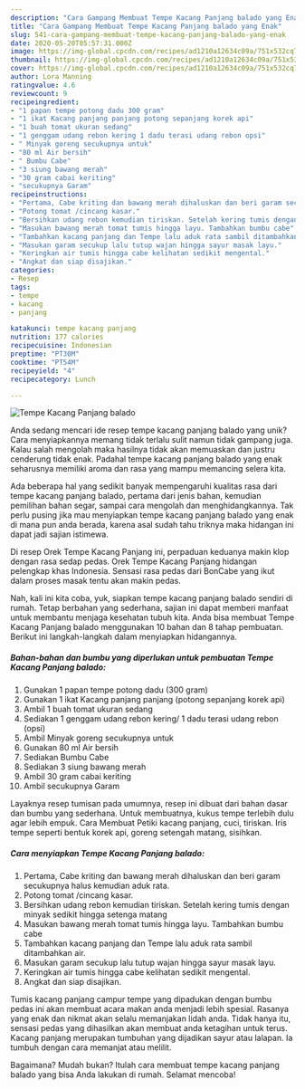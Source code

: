 ```yaml
---
description: "Cara Gampang Membuat Tempe Kacang Panjang balado yang Enak"
title: "Cara Gampang Membuat Tempe Kacang Panjang balado yang Enak"
slug: 541-cara-gampang-membuat-tempe-kacang-panjang-balado-yang-enak
date: 2020-05-20T05:57:31.000Z
image: https://img-global.cpcdn.com/recipes/ad1210a12634c09a/751x532cq70/tempe-kacang-panjang-balado-foto-resep-utama.jpg
thumbnail: https://img-global.cpcdn.com/recipes/ad1210a12634c09a/751x532cq70/tempe-kacang-panjang-balado-foto-resep-utama.jpg
cover: https://img-global.cpcdn.com/recipes/ad1210a12634c09a/751x532cq70/tempe-kacang-panjang-balado-foto-resep-utama.jpg
author: Lora Manning
ratingvalue: 4.6
reviewcount: 9
recipeingredient:
- "1 papan tempe potong dadu 300 gram"
- "1 ikat Kacang panjang panjang potong sepanjang korek api"
- "1 buah tomat ukuran sedang"
- "1 genggam udang rebon kering 1 dadu terasi udang rebon opsi"
- " Minyak goreng secukupnya untuk"
- "80 ml Air bersih"
- " Bumbu Cabe"
- "3 siung bawang merah"
- "30 gram cabai keriting"
- "secukupnya Garam"
recipeinstructions:
- "Pertama, Cabe kriting dan bawang merah dihaluskan dan beri garam secukupnya halus kemudian aduk rata."
- "Potong tomat /cincang kasar."
- "Bersihkan udang rebon kemudian tiriskan. Setelah kering tumis dengan minyak sedikit hingga setenga matang"
- "Masukan bawang merah tomat tumis hingga layu. Tambahkan bumbu cabe"
- "Tambahkan kacang panjang dan Tempe lalu aduk rata sambil ditambahkan air."
- "Masukan garam secukup lalu tutup wajan hingga sayur masak layu."
- "Keringkan air tumis hingga cabe kelihatan sedikit mengental."
- "Angkat dan siap disajikan."
categories:
- Resep
tags:
- tempe
- kacang
- panjang

katakunci: tempe kacang panjang 
nutrition: 177 calories
recipecuisine: Indonesian
preptime: "PT30M"
cooktime: "PT54M"
recipeyield: "4"
recipecategory: Lunch

---
```



![Tempe Kacang Panjang balado](https://img-global.cpcdn.com/recipes/ad1210a12634c09a/751x532cq70/tempe-kacang-panjang-balado-foto-resep-utama.jpg)

Anda sedang mencari ide resep tempe kacang panjang balado yang unik? Cara menyiapkannya memang tidak terlalu sulit namun tidak gampang juga. Kalau salah mengolah maka hasilnya tidak akan memuaskan dan justru cenderung tidak enak. Padahal tempe kacang panjang balado yang enak seharusnya memiliki aroma dan rasa yang mampu memancing selera kita.

Ada beberapa hal yang sedikit banyak mempengaruhi kualitas rasa dari tempe kacang panjang balado, pertama dari jenis bahan, kemudian pemilihan bahan segar, sampai cara mengolah dan menghidangkannya. Tak perlu pusing jika mau menyiapkan tempe kacang panjang balado yang enak di mana pun anda berada, karena asal sudah tahu triknya maka hidangan ini dapat jadi sajian istimewa.

Di resep Orek Tempe Kacang Panjang ini, perpaduan keduanya makin klop dengan rasa sedap pedas. Orek Tempe Kacang Panjang hidangan pelengkap khas Indonesia. Sensasi rasa pedas dari BonCabe yang ikut dalam proses masak tentu akan makin pedas.


Nah, kali ini kita coba, yuk, siapkan tempe kacang panjang balado sendiri di rumah. Tetap berbahan yang sederhana, sajian ini dapat memberi manfaat untuk membantu menjaga kesehatan tubuh kita. Anda bisa membuat Tempe Kacang Panjang balado menggunakan 10 bahan dan 8 tahap pembuatan. Berikut ini langkah-langkah dalam menyiapkan hidangannya.

<!--inarticleads1-->

##### Bahan-bahan dan bumbu yang diperlukan untuk pembuatan Tempe Kacang Panjang balado:

1. Gunakan 1 papan tempe potong dadu (300 gram)
1. Gunakan 1 ikat Kacang panjang panjang (potong sepanjang korek api)
1. Ambil 1 buah tomat ukuran sedang
1. Sediakan 1 genggam udang rebon kering/ 1 dadu terasi udang rebon (opsi)
1. Ambil  Minyak goreng secukupnya untuk
1. Gunakan 80 ml Air bersih
1. Sediakan  Bumbu Cabe
1. Sediakan 3 siung bawang merah
1. Ambil 30 gram cabai keriting
1. Ambil secukupnya Garam


Layaknya resep tumisan pada umumnya, resep ini dibuat dari bahan dasar dan bumbu yang sederhana. Untuk membuatnya, kukus tempe terlebih dulu agar lebih empuk. Cara Membuat Petiki kacang panjang, cuci, tiriskan. Iris tempe seperti bentuk korek api, goreng setengah matang, sisihkan. 

<!--inarticleads2-->

##### Cara menyiapkan Tempe Kacang Panjang balado:

1. Pertama, Cabe kriting dan bawang merah dihaluskan dan beri garam secukupnya halus kemudian aduk rata.
1. Potong tomat /cincang kasar.
1. Bersihkan udang rebon kemudian tiriskan. Setelah kering tumis dengan minyak sedikit hingga setenga matang
1. Masukan bawang merah tomat tumis hingga layu. Tambahkan bumbu cabe
1. Tambahkan kacang panjang dan Tempe lalu aduk rata sambil ditambahkan air.
1. Masukan garam secukup lalu tutup wajan hingga sayur masak layu.
1. Keringkan air tumis hingga cabe kelihatan sedikit mengental.
1. Angkat dan siap disajikan.


Tumis kacang panjang campur tempe yang dipadukan dengan bumbu pedas ini akan membuat acara makan anda menjadi lebih spesial. Rasanya yang enak dan nikmat akan selalu memanjakan lidah anda. Tidak hanya itu, sensasi pedas yang dihasilkan akan membuat anda ketagihan untuk terus. Kacang panjang merupakan tumbuhan yang dijadikan sayur atau lalapan. Ia tumbuh dengan cara memanjat atau melilit. 

Bagaimana? Mudah bukan? Itulah cara membuat tempe kacang panjang balado yang bisa Anda lakukan di rumah. Selamat mencoba!

